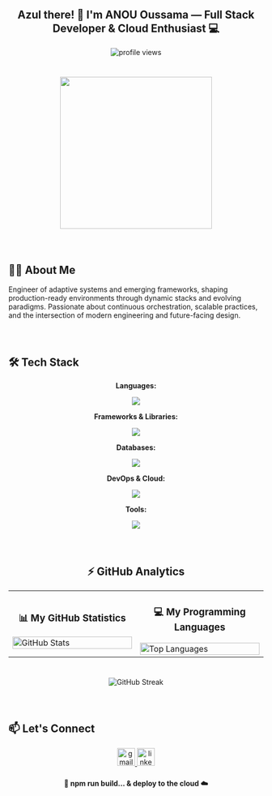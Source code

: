 <h2 align="center">Azul there! 👋 I'm ANOU Oussama — Full Stack Developer & Cloud Enthusiast 💻</h2>
<div align="center">
  <img src="https://komarev.com/ghpvc/?username=Usmaexe&label=Profile%20views&color=0e75b6&style=flat" alt="profile views" />
</div>

###

<br clear="both">

<div align="center">
  <img height="300" src="https://user-images.githubusercontent.com/74038190/225813708-98b745f2-7d22-48cf-9150-083f1b00d6c9.gif"  />
</div>

###

<br clear="both">

## 🧑‍💻 About Me

Engineer of adaptive systems and emerging frameworks, shaping production-ready environments through dynamic stacks and evolving paradigms.
Passionate about continuous orchestration, scalable practices, and the intersection of modern engineering and future-facing design.

###

<br clear="both">

## 🛠️ Tech Stack

<div align="center">

**Languages:**

<img src="https://skillicons.dev/icons?i=js,ts,python,java,cpp,html,css,go&perline=8" />

**Frameworks & Libraries:**

<img src="https://skillicons.dev/icons?i=react,nextjs,nodejs,express,django,vue,fastapi&perline=6" />

**Databases:**

<img src="https://skillicons.dev/icons?i=mongodb,mysql,postgresql,redis&perline=4" />

**DevOps & Cloud:**

<img src="https://skillicons.dev/icons?i=docker,kubernetes,aws,azure,vercel,git,github&perline=7" />

**Tools:**

<img src="https://skillicons.dev/icons?i=vscode,postman,figma&perline=3" />

</div>

###

<br clear="both">

<div align="center">
  <h2>⚡ GitHub Analytics</h2>
</div>

<div align="center">
  <table>
    <tr>
      <td width="50%">
        <h3 align="center">📊 My GitHub Statistics</h3>
        <img src="https://github-readme-stats.vercel.app/api?username=Usmaexe&show_icons=true&theme=tokyonight&hide_border=true&count_private=true&include_all_commits=true" alt="GitHub Stats" width="100%"/>
      </td>
      <td width="50%">
        <h3 align="center">💻 My Programming Languages</h3>
        <img src="https://github-readme-stats.vercel.app/api/top-langs/?username=Usmaexe&layout=compact&theme=tokyonight&hide_border=true&langs_count=10&card_width=400" alt="Top Languages" width="100%"/>
      </td>
    </tr>
  </table>
</div>

###

<br clear="both">

<div align="center">
  <img src="https://github-readme-streak-stats.herokuapp.com/?user=Usmaexe&theme=tokyonight&hide_border=true" alt="GitHub Streak" />
</div>

###

<br clear="both">

## 📫 Let's Connect

<div align="center">
  <a href="mailto:oussamanou30@gmail.com" target="_blank">
    <img src="https://img.shields.io/static/v1?message=Gmail&logo=gmail&label=&color=D14836&logoColor=white&labelColor=&style=for-the-badge" height="35" alt="gmail logo"  />
  </a>
  <a href="https://www.linkedin.com/in/oussama-anou" target="_blank">
    <img src="https://img.shields.io/static/v1?message=LinkedIn&logo=linkedin&label=&color=0077B5&logoColor=white&labelColor=&style=for-the-badge" height="35" alt="linkedin logo"  />
  </a>
</div>

###

<div align="center">
  <p><b>🚀 npm run build… & deploy to the cloud ☁️</b></p>
</div>
